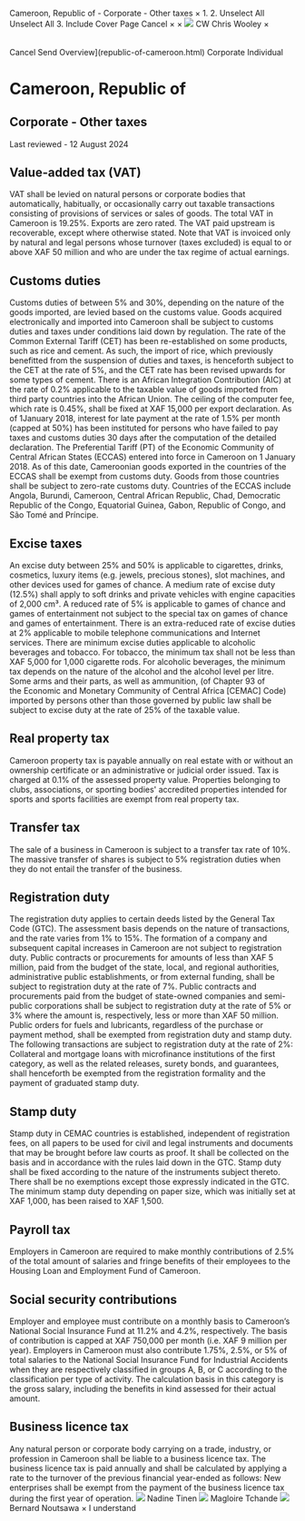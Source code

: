 Cameroon, Republic of - Corporate - Other taxes
×
1.
2.
Unselect All
Unselect All
3.
Include Cover Page
Cancel
×
×
![](-/media/world-wide-tax-summaries/attachments/global---chris-wooley.ashx%3Frev=ac5e5f3223b34096b1afc2a6009c7320&revision=ac5e5f32-23b3-4096-b1af-c2a6009c7320&hash=859B7ADC84DC2CBEC9760E9E6EE7DE6D0A8BFCDF)
CW
Chris Wooley
×
######
Cancel
Send
Overview](republic-of-cameroon.html)
Corporate
Individual
# Cameroon, Republic of
## Corporate - Other taxes
Last reviewed - 12 August 2024
## Value-added tax (VAT)
VAT shall be levied on natural persons or corporate bodies that automatically, habitually, or occasionally carry out taxable transactions consisting of provisions of services or sales of goods.
The total VAT in Cameroon is 19.25%. Exports are zero rated. The VAT paid upstream is recoverable, except where otherwise stated.
Note that VAT is invoiced only by natural and legal persons whose turnover (taxes excluded) is equal to or above XAF 50 million and who are under the tax regime of actual earnings.
## Customs duties
Customs duties of between 5% and 30%, depending on the nature of the goods imported, are levied based on the customs value.
Goods acquired electronically and imported into Cameroon shall be subject to customs duties and taxes under conditions laid down by regulation.
The rate of the Common External Tariff (CET) has been re-established on some products, such as rice and cement. As such, the import of rice, which previously benefitted from the suspension of duties and taxes, is henceforth subject to the CET at the rate of 5%, and the CET rate has been revised upwards for some types of cement.
There is an African Integration Contribution (AIC) at the rate of 0.2% applicable to the taxable value of goods imported from third party countries into the African Union.
The ceiling of the computer fee, which rate is 0.45%, shall be fixed at XAF 15,000 per export declaration.
As of 1January 2018, interest for late payment at the rate of 1.5% per month (capped at 50%) has been instituted for persons who have failed to pay taxes and customs duties 30 days after the computation of the detailed declaration.
The Preferential Tariff (PT) of the Economic Community of Central African States (ECCAS) entered into force in Cameroon on 1 January 2018. As of this date, Cameroonian goods exported in the countries of the ECCAS shall be exempt from customs duty. Goods from those countries shall be subject to zero-rate customs duty.
Countries of the ECCAS include Angola, Burundi, Cameroon, Central African Republic, Chad, Democratic Republic of the Congo, Equatorial Guinea, Gabon, Republic of Congo, and São Tomé and Príncipe.
## Excise taxes
An excise duty between 25% and 50% is applicable to cigarettes, drinks, cosmetics, luxury items (e.g. jewels, precious stones), slot machines, and other devices used for games of chance. A medium rate of excise duty (12.5%) shall apply to soft drinks and private vehicles with engine capacities of 2,000 cm³. A reduced rate of 5% is applicable to games of chance and games of entertainment not subject to the special tax on games of chance and games of entertainment.
There is an extra-reduced rate of excise duties at 2% applicable to mobile telephone communications and Internet services.
There are minimum excise duties applicable to alcoholic beverages and tobacco. For tobacco, the minimum tax shall not be less than XAF 5,000 for 1,000 cigarette rods. For alcoholic beverages, the minimum tax depends on the nature of the alcohol and the alcohol level per litre.
Some arms and their parts, as well as ammunition, (of Chapter 93 of the Economic and Monetary Community of Central Africa [CEMAC] Code) imported by persons other than those governed by public law shall be subject to excise duty at the rate of 25% of the taxable value.
## Real property tax
Cameroon property tax is payable annually on real estate with or without an ownership certificate or an administrative or judicial order issued. Tax is charged at 0.1% of the assessed property value.
Properties belonging to clubs, associations, or sporting bodies' accredited properties intended for sports and sports facilities are exempt from real property tax.
## Transfer tax
The sale of a business in Cameroon is subject to a transfer tax rate of 10%. The massive transfer of shares is subject to 5% registration duties when they do not entail the transfer of the business.
## Registration duty
The registration duty applies to certain deeds listed by the General Tax Code (GTC). The assessment basis depends on the nature of transactions, and the rate varies from 1% to 15%.
The formation of a company and subsequent capital increases in Cameroon are not subject to registration duty.
Public contracts or procurements for amounts of less than XAF 5 million, paid from the budget of the state, local, and regional authorities, administrative public establishments, or from external funding, shall be subject to registration duty at the rate of 7%.
Public contracts and procurements paid from the budget of state-owned companies and semi-public corporations shall be subject to registration duty at the rate of 5% or 3% where the amount is, respectively, less or more than XAF 50 million.
Public orders for fuels and lubricants, regardless of the purchase or payment method, shall be exempted from registration duty and stamp duty.
The following transactions are subject to registration duty at the rate of 2%:
Collateral and mortgage loans with microfinance institutions of the first category, as well as the related releases, surety bonds, and guarantees, shall henceforth be exempted from the registration formality and the payment of graduated stamp duty.
## Stamp duty
Stamp duty in CEMAC countries is established, independent of registration fees, on all papers to be used for civil and legal instruments and documents that may be brought before law courts as proof. It shall be collected on the basis and in accordance with the rules laid down in the GTC.
Stamp duty shall be fixed according to the nature of the instruments subject thereto. There shall be no exemptions except those expressly indicated in the GTC.
The minimum stamp duty depending on paper size, which was initially set at XAF 1,000, has been raised to XAF 1,500.
## Payroll tax
Employers in Cameroon are required to make monthly contributions of 2.5% of the total amount of salaries and fringe benefits of their employees to the Housing Loan and Employment Fund of Cameroon.
## Social security contributions
Employer and employee must contribute on a monthly basis to Cameroon’s National Social Insurance Fund at 11.2% and 4.2%, respectively. The basis of contribution is capped at XAF 750,000 per month (i.e. XAF 9 million per year). Employers in Cameroon must also contribute 1.75%, 2.5%, or 5% of total salaries to the National Social Insurance Fund for Industrial Accidents when they are respectively classified in groups A, B, or C according to the classification per type of activity. The calculation basis in this category is the gross salary, including the benefits in kind assessed for their actual amount.
## Business licence tax
Any natural person or corporate body carrying on a trade, industry, or profession in Cameroon shall be liable to a business licence tax. The business licence tax is paid annually and shall be calculated by applying a rate to the turnover of the previous financial year-ended as follows:
New enterprises shall be exempt from the payment of the business licence tax during the first year of operation.
![](-/media/world-wide-tax-summaries/attachments/cameroon-republic-of---nadine-tinen.ashx%3Frev=df03de7c410843dcac95c1a3c21f001f&revision=df03de7c-4108-43dc-ac95-c1a3c21f001f&hash=59F2F287AAA1D067DDC2962EAE4914F99180C95B)
Nadine Tinen
![](-/media/world-wide-tax-summaries/attachments/cameroon---magloire_tchande.ashx%3Frev=9572075f56d1490180f5a2910976e90f&revision=9572075f-56d1-4901-80f5-a2910976e90f&hash=E96EC6BED1A8917AAD07CF4ED29AF96D0E456C76)
Magloire Tchande
![](-/media/world-wide-tax-summaries/attachments/cameroon-republic-of---bernard-noutsawa.ashx%3Frev=f6f7d4519e2c4c458dfe947fc7d107d8&revision=f6f7d451-9e2c-4c45-8dfe-947fc7d107d8&hash=DF48BC6AFDDD0D006FB4131AEB57CF56CB48CC20)
Bernard Noutsawa
×
I understand